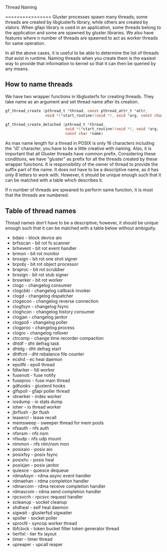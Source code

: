 Thread Naming

================
Gluster processes spawn many threads; some threads are created by libglusterfs
library, while others are created by xlators. When gfapi library is used in an
application, some threads belong to the application and some are spawned by
gluster libraries. We also have features where n number of threads are spawned
to act as worker threads for same operation.

In all the above cases, it is useful to be able to determine the list of threads
that exist in runtime. Naming threads when you create them is the easiest way to
provide that information to kernel so that it can then be queried by any means.

How to name threads
-------------------
We have two wrapper functions in libglusterfs for creating threads. They take
name as an argument and set thread name after its creation.

```C
gf_thread_create (pthread_t *thread, const pthread_attr_t *attr,
                  void *(*start_routine)(void *), void *arg, const char *name)
```

```C
gf_thread_create_detached (pthread_t *thread,
                           void *(*start_routine)(void *), void *arg,
                           const char *name)
```

As max name length for a thread in POSIX is only 16 characters including the
'\0' character, you have to be a little creative with naming. Also, it is
important that all Gluster threads have common prefix. Considering these
conditions, we have "gluster" as prefix for all the threads created by these
wrapper functions. It is responsibility of the owner of thread to provide the
suffix part of the name. It does not have to be a descriptive name, as it has
only 8 letters to work with. However, it should be unique enough such that it
can be matched with a table which describes it.

If n number of threads are spwaned to perform same function, it is must that the
threads are numbered.

Table of thread names
---------------------
Thread names don't have to be a descriptive; however, it should be unique enough
such that it can be matched with a table below without ambiguity.

- bdaio    - block device aio
- brfsscan - bit rot fs scanner
- brhevent - bit rot event handler
- brmon    - bit rot monitor
- brosign  - bit rot one shot signer
- brpobj   - bit rot object processor
- brsproc  - bit rot scrubber
- brssign  - bit rot stub signer
- brswrker - bit rot worker
- clogc    - changelog consumer
- clogcbki - changelog callback invoker
- clogd    - changelog dispatcher
- clogecon - changelog reverse connection
- clogfsyn - changelog fsync
- cloghcon - changelog history consumer
- clogjan  - changelog janitor
- clogpoll - changelog poller
- clogproc - changelog process
- clogro   - changelog rollover
- ctrcomp  - change time recorder compaction
- dhtdf    - dht defrag task
- dhtdg    - dht defrag start
- dhtfcnt  - dht rebalance file counter
- ecshd    - ec heal daemon
- epollN   -  epoll thread
- fdlwrker - fdl worker
- fusenoti - fuse notify
- fuseproc - fuse main thread
- gdhooks  - glusterd hooks
- glfspoll -  gfapi poller thread
- idxwrker - index worker
- iosdump  - io stats dump
- iotwr    - io thread worker
- jbrflush - jbr flush
- leasercl - lease recall
- memsweep - sweeper thread for mem pools
- nfsauth  - nfs auth
- nfsnsm   - nfs nsm
- nfsudp   - nfs udp mount
- nlmmon   - nfs nlm/nsm mon
- posixaio - posix aio
- posixfsy - posix fsync
- posixhc  - posix heal
- posixjan - posix janitor
- quiesce  - quiesce dequeue
- rdmaAsyn - rdma async event handler
- rdmaehan - rdma completion handler
- rdmarcom - rdma receive completion handler
- rdmascom - rdma send completion handler
- rpcsvcrh - rpcsvc request handler
- scleanup - socket cleanup
- shdheal  - self heal daemon
- sigwait  -  glusterfsd sigwaiter
- spoller  - socket poller
- sprocN   - syncop worker thread
- tbfclock - token bucket filter token generator thread
- tierfixl - tier fix layout
- timer    - timer thread
- upreaper - upcall reaper
